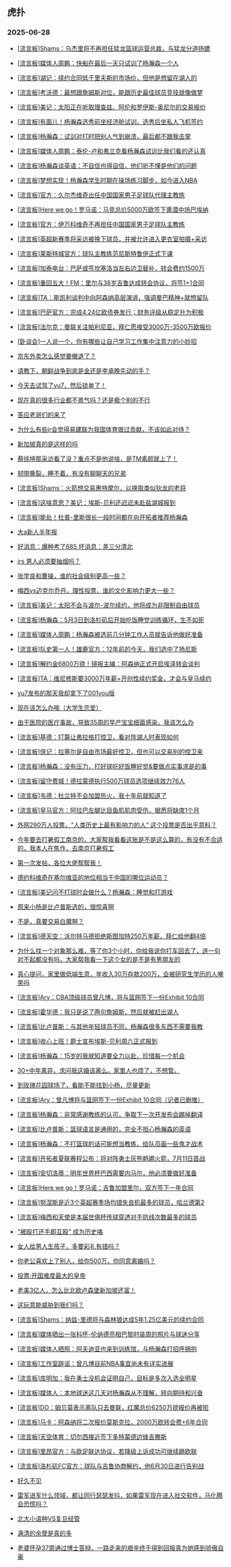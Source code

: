 ## 虎扑 
### 2025-06-28

+ [[流言板]Shams：乌杰里将不再担任猛龙篮球运营总裁，与猛龙分道扬镳](https://bbs.hupu.com/633443857.html)

+ [[流言板]媒体人周鹏：快船在最后一天只试训了杨瀚森一个人](https://bbs.hupu.com/633444833.html)

+ [[流言板]湖记：续约合同低于里夫斯的市场价，但他是想留在湖人的](https://bbs.hupu.com/633442706.html)

+ [[流言板]考沃德：最想跟詹姆斯对位，能跟历史最佳球员竞技就像做梦](https://bbs.hupu.com/633444048.html)

+ [[流言板]美记：太阳正在听取理查兹、阿伦和罗伊斯-奥尼尔的交易报价](https://bbs.hupu.com/633444761.html)

+ [[流言板]有面儿！杨瀚森选秀前坐经济舱试训，选秀后坐私人飞机签约](https://bbs.hupu.com/633444218.html)

+ [[流言板]杨瀚森：试训对打时把别人气到崩溃，最后都不跟我击掌](https://bbs.hupu.com/633445505.html)

+ [[流言板]媒体人周鹏：泰伦-卢和弗兰克看杨瀚森试训比我们看的还认真](https://bbs.hupu.com/633444636.html)

+ [[流言板]杨瀚森谈英语：不自信也得自信，他们听不懂是他们的问题](https://bbs.hupu.com/633445981.html)

+ [[流言板]梦想实现！杨瀚森学生时期在操场练习脚步，如今进入NBA](https://bbs.hupu.com/633444337.html)

+ [[流言板]官方：久尔杰维奇出任中国国家男子足球队代理主教练](https://bbs.hupu.com/633442450.html)

+ [[流言板]Here we go！罗马诺：马竞总价5000万欧签下黄潜中场巴埃纳](https://bbs.hupu.com/633444351.html)

+ [[流言板]官方：伊万科维奇不再担任中国国家男子足球队主教练](https://bbs.hupu.com/633442388.html)

+ [[流言板]英超新赛季将采访被换下球员，并被允许进入更衣室拍摄+采访](https://bbs.hupu.com/633441152.html)

+ [[流言板]莱斯特城官方：球队主教练范尼斯特鲁伊正式下课](https://bbs.hupu.com/633440646.html)

+ [[流言板]加泰电台：巴萨或签坎塞洛当左右边卫替补，转会费约1500万](https://bbs.hupu.com/633445180.html)

+ [[流言板]重回五大！FM：里尔与38岁吉鲁达成转会协议，将签1+1合同](https://bbs.hupu.com/633439672.html)

+ [[流言板]TA：斯凯利谈判中向阿森纳高层演讲，强调曼巴精神+就想留队](https://bbs.hupu.com/633439189.html)

+ [[流言板]巴萨官方：完成4.24亿欧债券发行；财务评级从稳定升为积极](https://bbs.hupu.com/633443364.html)

+ [[流言板]法尔克：曼联关注帕利尼亚，拜仁愿接受3000万-3500万欧报价](https://bbs.hupu.com/633443518.html)

+ [[卧谈会]一人说一个，你有哪些让自己学习工作集中注意力的小妙招](https://bbs.hupu.com/633443638.html)

+ [京东外卖怎么感觉要撤退了？](https://bbs.hupu.com/633444381.html)

+ [请教下，朝鲜战争到底是金还是李承晚先动的手？](https://bbs.hupu.com/633442732.html)

+ [今天去试驾了yu7，然后锁单了！](https://bbs.hupu.com/633442824.html)

+ [现在真的很多行业都不景气吗？还是极个别的不行](https://bbs.hupu.com/633444019.html)

+ [答应老哥们的来了](https://bbs.hupu.com/633444987.html)

+ [为什么有些jr会觉得易建联为我国体育做过贡献，不该如此对待？](https://bbs.hupu.com/633445004.html)

+ [新加坡真的是这样的吗](https://bbs.hupu.com/633442528.html)

+ [蔡徐坤那采访看了没？重点不是他说啥，是TM素颜就上了！](https://bbs.hupu.com/633443334.html)

+ [韧带撕裂，睡不着，有没有聊聊天的兄弟](https://bbs.hupu.com/633446185.html)

+ [[流言板]Shams：火箭想交易惠特摩尔，以换取类似狄龙的老将](https://bbs.hupu.com/633446335.html)

+ [[流言板]这啥意思？美记：埃斯-贝利还迟迟未赴盐湖城报到](https://bbs.hupu.com/633446418.html)

+ [[流言板]能处！杜普-里斯很长一段时间都在向开拓者推荐杨瀚森](https://bbs.hupu.com/633444486.html)

+ [大a新人半年报](https://bbs.hupu.com/633446036.html)

+ [好消息：爆种考了685 坏消息：差三分清北](https://bbs.hupu.com/633446499.html)

+ [jrs 男人必须要抽烟吗？](https://bbs.hupu.com/633444441.html)

+ [张学良和曹操，谁的社会级别更高一些？](https://bbs.hupu.com/633445392.html)

+ [梅西vs迈克尔乔丹，理性投票，谁的文化影响力更大一些？](https://bbs.hupu.com/633445574.html)

+ [[流言板]美记：太阳不会与波尔-波尔续约，他将成为非限制自由球员](https://bbs.hupu.com/633444668.html)

+ [[流言板]杨瀚森：5月3日到洛杉矶后开始吃饭睡觉训练循环，生不如死](https://bbs.hupu.com/633445677.html)

+ [[流言板]媒体人周鹏：杨瀚森被选前几分钟工作人员就告诉他做好准备](https://bbs.hupu.com/633445097.html)

+ [[流言板]队史第一人！雄鹿官方：12年前的今天，我们选中了扬尼斯](https://bbs.hupu.com/633445376.html)

+ [[流言板]解约金6800万镑！镜报主编：阿森纳正式开启埃泽转会谈判](https://bbs.hupu.com/633443750.html)

+ [[流言板]TA：维尼修斯要3000万年薪+开创性续约奖金，才会与皇马续约](https://bbs.hupu.com/633446223.html)

+ [yu7发布的那天我却拿下了001you版](https://bbs.hupu.com/633444764.html)

+ [现在该怎么办唉（大学生恋爱）](https://bbs.hupu.com/633445558.html)

+ [由于医院的医疗事故，导致35周的早产宝宝细菌感染，我该怎么办](https://bbs.hupu.com/633446124.html)

+ [[流言板]基德：打算让弗拉格打控卫，看对阵湖人时表现如何](https://bbs.hupu.com/633447439.html)

+ [[流言板]侠记：拉塞尔是自由市场最好控卫，但也可以交易别的控卫来](https://bbs.hupu.com/633446486.html)

+ [[流言板]杨瀚森：没有压力，打好球吃好饭睡好觉&amp;要做点实事求是的事](https://bbs.hupu.com/633446212.html)

+ [[流言板]留守费城！德拉蒙德执行500万球员选项继续效力76人](https://bbs.hupu.com/633446712.html)

+ [[流言板]韦德：杜兰特不会加盟热火，我十年前就知道了](https://bbs.hupu.com/633447574.html)

+ [[流言板]皇马官方：阿拉巴左腿比目鱼肌肌肉受伤，据悉将缺席1个月](https://bbs.hupu.com/633446541.html)

+ [外网290万人投票，“人类历史上最有影响力的人”    这个投票是否出乎意料？](https://bbs.hupu.com/633447368.html)

+ [今年要去打暑假工南京的，大家帮我看看这账是不是这么算的，有没有不合适的，我本人在焦作，去南京打暑假工](https://bbs.hupu.com/633447620.html)

+ [第一次发帖，各位大佬帮帮我！](https://bbs.hupu.com/633447475.html)

+ [德约科维奇在塞尔维亚的地位相当于中国的哪位运动员？](https://bbs.hupu.com/633447612.html)

+ [[流言板]美记问不打球时会做什么？杨瀚森：睡觉和打游戏](https://bbs.hupu.com/633446911.html)

+ [原来小杨是比卢普斯选的，很惊喜啊](https://bbs.hupu.com/633446672.html)

+ [不是，真要交易白魔啊？](https://bbs.hupu.com/633446596.html)

+ [[流言板]德天空：沃尔特马德拒绝斯图加特250万年薪，拜仁给他翻4倍](https://bbs.hupu.com/633446057.html)

+ [为什么找一个对象那么难，等了你3个小时，你给我说你打车回去了，连一句对不起都没有吗，大家帮我看一下这个女的是不是有男朋友的](https://bbs.hupu.com/633447435.html)

+ [真心提问，家里做低端生意，年收入30万存款200万，会被研究生学历的人嘲笑吗](https://bbs.hupu.com/633446369.html)

+ [[流言板]Ary：CBA顶级球员曾凡博，将与篮网签下一份Exhibit 10合同](https://bbs.hupu.com/633448318.html)

+ [[流言板]霍华德：我只是说了两句詹姆斯，然后就被赶出湖人](https://bbs.hupu.com/633448221.html)

+ [[流言板]比卢普斯：与其他年轻球员不同，杨瀚森很多东西不需要我教](https://bbs.hupu.com/633448290.html)

+ [[流言板]收心上班！爵士宣布埃斯-贝利周六正式报到](https://bbs.hupu.com/633448001.html)

+ [[流言板]杨瀚森：15岁的我就知道要全力以赴，珍惜每一个机会](https://bbs.hupu.com/633448118.html)

+ [30+中年离异，求问我这婚该离么。家里人也烦了，不想管。](https://bbs.hupu.com/633446708.html)

+ [到玫瑰花园球场了，看能不能找到小杨，尽量更新](https://bbs.hupu.com/633447532.html)

+ [[流言板]Ary：曾凡博将与篮网签下一份Exhibit 10合同（记者已删推）](https://bbs.hupu.com/633448318.html)

+ [[流言板]杨瀚森：非常感谢教练的认可，争取下一次开发布会踢掉翻译](https://bbs.hupu.com/633448504.html)

+ [[流言板]比卢普斯：篮球语言是通用的，完全不担心杨瀚森的英语](https://bbs.hupu.com/633448451.html)

+ [[流言板]杨瀚森：不打篮球的话可能想当教练，给队员画一些鬼才战术](https://bbs.hupu.com/633448678.html)

+ [[流言板]开拓者夏联赛程公布：将对阵勇士灰熊鹈鹕火箭，7月11日首战](https://bbs.hupu.com/633448804.html)

+ [[流言板]安切洛蒂：明年世界杯巴西需要内马尔，他必须要做好准备](https://bbs.hupu.com/633444244.html)

+ [[流言板]Here we go！罗马诺：吉鲁加盟里尔，双方签下一年合同](https://bbs.hupu.com/633447528.html)

+ [[流言板]努涅斯是近3个英超赛季场均错失良机最多的球员，哈兰德第2](https://bbs.hupu.com/633444846.html)

+ [[流言板]梅西和天使是本届世俱杯传球穿透对手防线次数最多的球员](https://bbs.hupu.com/633444794.html)

+ [ “被殴打还手即互殴” 成为历史咯](https://bbs.hupu.com/633448811.html)

+ [女人给男人生孩子，多要彩礼有错吗？](https://bbs.hupu.com/633448166.html)

+ [你老公喜欢上了别人，给你500万，你同意离婚吗？](https://bbs.hupu.com/633448211.html)

+ [投票:开国难度最大的皇帝](https://bbs.hupu.com/633448064.html)

+ [老美3亿人，怎么比北欧卢森堡新加坡还富！](https://bbs.hupu.com/633447718.html)

+ [这玩意能威胁到我们吗？](https://bbs.hupu.com/633448641.html)

+ [[流言板]Shams：纳兹-里德将与森林狼达成5年1.25亿美元的续约合同](https://bbs.hupu.com/633449690.html)

+ [[流言板]媒体晒出一张科怀-伦纳德亮相巴黎时装周的照片与球迷分享](https://bbs.hupu.com/633449527.html)

+ [[流言板]媒体人晒照：阿夫迪亚也来到训练馆，与杨瀚森打招呼拥抱](https://bbs.hupu.com/633449428.html)

+ [[流言板]工作室辟谣：曾凡博目前NBA事宜尚未有详实进展](https://bbs.hupu.com/633449647.html)

+ [[流言板]库明加：我在勇士没机会证明自己，目标是多次入选全明星](https://bbs.hupu.com/633450546.html)

+ [[流言板]媒体人：本地球迷这几天对杨瀚森从不理解，转向期待和兴奋](https://bbs.hupu.com/633449372.html)

+ [[流言板]DO：姆贝莫表示离队只去曼联，红魔总价6250万镑报价再被拒](https://bbs.hupu.com/633449939.html)

+ [[流言板]马卡：阿森纳将二次报价莫斯克拉，2000万欧转会费+6年合同](https://bbs.hupu.com/633446471.html)

+ [[流言板]天空体育：切尔西接近签下多特蒙德边锋吉滕斯](https://bbs.hupu.com/633446452.html)

+ [[流言板]里昂官方：与欧足联达协议，若降级上诉成功可继续踢欧联](https://bbs.hupu.com/633446365.html)

+ [[流言板]洛杉矶FC官方：球队与吉鲁协商解约，他6月30日进行告别战](https://bbs.hupu.com/633447712.html)

+ [好久不见](https://bbs.hupu.com/633449637.html)

+ [雷军进军什么领域，都让同行瑟瑟发抖，如果雷军现在进入社交软件，马化腾会恐慌吗？](https://bbs.hupu.com/633449474.html)

+ [北大小语种VS复旦经管](https://bbs.hupu.com/633449231.html)

+ [满清的余孽是真的多](https://bbs.hupu.com/633449616.html)

+ [老婆怀孕37周通过博士答辩，一路走来的艰辛终于得到回报真为她感到骄傲自豪](https://bbs.hupu.com/633450469.html)

